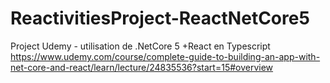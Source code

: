 # ReactivitiesProject-ReactNetCore5
Project Udemy - utilisation de .NetCore 5 +React en Typescript https://www.udemy.com/course/complete-guide-to-building-an-app-with-net-core-and-react/learn/lecture/24835536?start=15#overview
